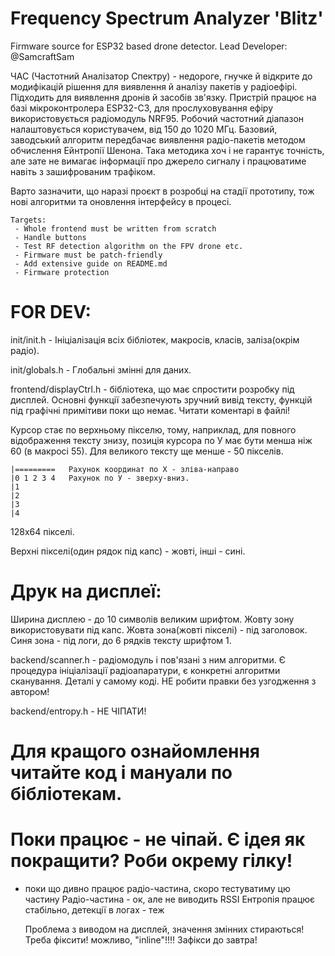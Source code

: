 # Frequency Spectrum Analyzer 'Blitz'
Firmware source for ESP32 based drone detector.
Lead Developer: @SamcraftSam

ЧАС (Частотний Аналізатор Спектру) - недороге, гнучке й відкрите до модифікацій рішення для виявлення й аналізу пакетів у радіоефірі. Підходить для виявлення дронів й засобів зв'язку. 
Пристрій працює на базі мікроконтролера ESP32-C3, для прослуховування ефіру використовується радіомодуль NRF95. Робочий частотний діапазон налаштовується користувачем, від 150 до 1020 МГц.
Базовий, заводський алгоритм передбачає виявлення радіо-пакетів методом обчислення Ейнтропії Шенона. 
Така методика хоч і не гарантує точність, але зате не вимагає інформації про джерело сигналу і працюватиме навіть з зашифрованим трафіком.

Варто зазначити, що наразі проєкт в розробці на стадії прототипу, тож нові алгоритми та оновлення інтерфейсу в процесі.

    Targets:
     - Whole frontend must be written from scratch
     - Handle buttons
     - Test RF detection algorithm on the FPV drone etc.
     - Firmware must be patch-friendly
     - Add extensive guide on README.md
     - Firmware protection

# FOR DEV:

init/init.h - Ініціалізація всіх бібліотек, макросів, класів, заліза(окрім радіо).

init/globals.h - Глобальні змінні для даних.

frontend/displayCtrl.h  - бібліотека, що має спростити розробку під дисплей. Основні функції забезпечують зручний вивід тексту, функцій під графічні примітиви поки що немає. Читати коментарі в файлі!

Курсор стає по верхньому пікселю, тому, наприклад, для повного відображення тексту знизу, позиція курсора по У має бути менша ніж 60 (в макросі 55). Для великого тексту ще менше - 50 пікселів. 

	|=========   Рахунок координат по Х - зліва-направо
	|0 1 2 3 4   Рахунок по У - зверху-вниз.
	|1
	|2
	|3
	|4

128х64 пікселі.

Верхні пікселі(один рядок під капс) - жовті, інші - сині.

# Друк на дисплеї:
Ширина дисплею - до 10 символів великим шрифтом. Жовту зону використовувати під капс.
Жовта зона(жовті пікселі) - під заголовок. Синя зона - під логи, до 6 рядків тексту шрифтом 1.


backend/scanner.h - радіомодуль і пов'язані з ним алгоритми. Є процедура ініціалізації радіоапаратури, є конкретні алгоритми сканування. Деталі у самому коді. НЕ робити правки без узгодження з автором!

backend/entropy.h - НЕ ЧІПАТИ!

# Для кращого ознайомлення читайте код і мануали по бібліотекам. 

# Поки працює - не чіпай. Є ідея як покращити? Роби окрему гілку!

 - поки що дивно працює радіо-частина, скоро тестуватиму цю частину
    Радіо-частина - ок, але не виводить RSSI
    Ентропія працює стабільно, детекції в логах - теж

    Проблема з виводом на дисплей, значення змінних стираються! Треба фіксити! можливо, "inline"!!!!
    Зафікси до завтра!